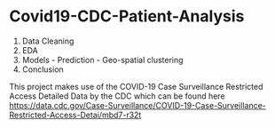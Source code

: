 # Covid19-CDC-Patient-Analysis

1. Data Cleaning
2. EDA
3. Models
       - Prediction 
       - Geo-spatial clustering
5. Conclusion

This project makes use of the COVID-19 Case Surveillance Restricted Access Detailed Data by the CDC which can be found here https://data.cdc.gov/Case-Surveillance/COVID-19-Case-Surveillance-Restricted-Access-Detai/mbd7-r32t
